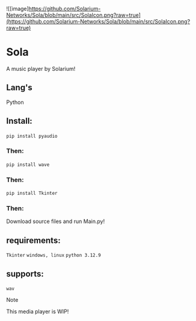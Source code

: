 ![[image]https://github.com/Solarium-Networks/Sola/blob/main/src/SolaIcon.png?raw=true](https://github.com/Solarium-Networks/Sola/blob/main/src/SolaIcon.png?raw=true)
# Sola
A music player by Solarium!
## Lang's
Python
## Install:
`pip install pyaudio`
### Then:
`pip install wave`
### Then:
`pip install Tkinter`
### Then:
Download source files and run Main.py!
## requirements:
`Tkinter`
`windows, linux`
`python 3.12.9`
## supports:
`wav`
> [!NOTE]
> This media player is WIP!
